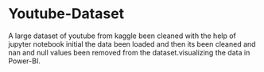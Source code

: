 # Youtube-Dataset
A large dataset of youtube from kaggle been cleaned with the help of jupyter notebook initial the data been loaded and then its been cleaned and nan and null values been removed from the dataset.visualizing the data in Power-BI.
